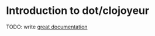 # Introduction to dot/clojoyeur

TODO: write [great documentation](http://jacobian.org/writing/what-to-write/)
